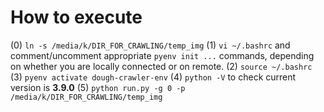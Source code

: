# How to execute

(0) `ln -s /media/k/DIR_FOR_CRAWLING/temp_img`
(1) `vi ~/.bashrc` and comment/uncomment appropriate `pyenv init ...` commands,
     depending on whether you are locally connected or on remote.
(2) `source ~/.bashrc`
(3) `pyenv activate dough-crawler-env`
(4) `python -V` to check current version is <b>3.9.0</b>
(5) `python run.py -g 0 -p /media/k/DIR_FOR_CRAWLING/temp_img`

